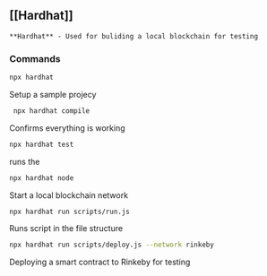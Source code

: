 ## [[Hardhat]]
	**Hardhat** - Used for buliding a local blockchain for testing 

### Commands 

```bash
npx hardhat
```
Setup a sample projecy

```bash
 npx hardhat compile
```
Confirms everything is working 

```bash
npx hardhat test
```
runs the 

```bash
npx hardhat node

```
Start a local blockchain network 


````bash
npx hardhat run scripts/run.js
````
Runs script in the file structure 


```bash 
npx hardhat run scripts/deploy.js --network rinkeby
```
Deploying a smart contract to Rinkeby for testing 